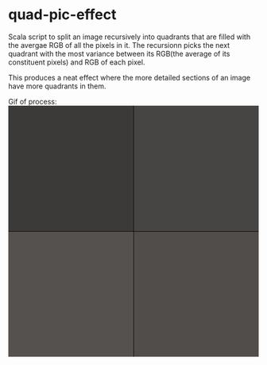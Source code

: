 # quad-pic-effect

Scala script to split an image recursively into quadrants that are filled with the avergae RGB of all the pixels in it. The recursionn picks the next quadrant with the most variance between its RGB(the average of its constituent pixels) and RGB of each pixel.

This produces a neat effect where the more detailed sections of an image have more quadrants in them.

Gif of process:
![Final GIF](https://github.com/owaisiqbal91/quad-pic-effect/blob/master/out/finalgif.gif "Final GIF")
